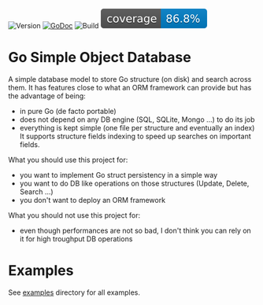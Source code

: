 ![Version](https://img.shields.io/github/v/tag/0xrawsec/sod?label=version)
[![GoDoc](https://pkg.go.dev/badge/github.com/0xrawsec/sod)](https://pkg.go.dev/github.com/0xrawsec/sod)
![Build](https://github.com/0xrawsec/sod/actions/workflows/go.yml/badge.svg)
![Coverage](https://raw.githubusercontent.com/0xrawsec/sod/master/.github/coverage/badge.svg)

# Go Simple Object Database

A simple database model to store Go structure (on disk) and search across them.
It has features close to what an ORM framework can provide but has the advantage of being:
 * in pure Go (de facto  portable)
 * does not depend on any DB engine (SQL, SQLite, Mongo ...) to do its job
 * everything is kept simple (one file per structure and eventually an index)
It supports structure fields indexing to speed up searches on important fields.

What you should use this project for:
 * you want to implement Go struct persistency in a simple way
 * you want to do DB like operations on those structures (Update, Delete, Search ...)
 * you don't want to deploy an ORM framework

What you should not use this project for:
 * even though performances are not so bad, I don't think you can rely on it for high troughput DB operations

# Examples

See [examples](./examples) directory for all examples.

